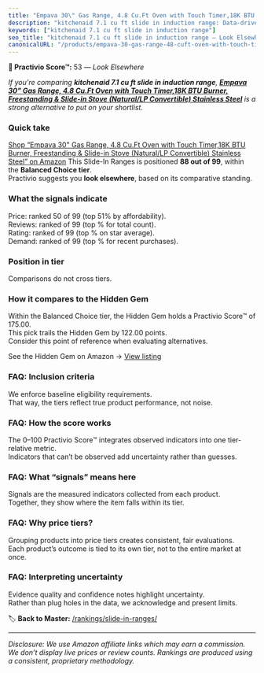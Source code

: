 ```yaml
---
title: "Empava 30\" Gas Range, 4.8 Cu.Ft Oven with Touch Timer,18K BTU Burner, Freestanding & Slide-in Stove (Natural/LP Convertible) Stainless Steel"
description: "kitchenaid 7.1 cu ft slide in induction range: Data-driven ranking using the Practivio Score™. Positioned by quality, value, demand, findability, momentum."
keywords: ["kitchenaid 7.1 cu ft slide in induction range"]
seo_title: "kitchenaid 7.1 cu ft slide in induction range — Look Elsewhere (2025)"
canonicalURL: "/products/empava-30-gas-range-48-cuft-oven-with-touch-timer18k-btu-burner-freestanding-slide-in-stove-naturallp-convertible-stainless-steel-B0F241C64W/"
---
```


**🚫 Practivio Score™:** 53 — _Look Elsewhere_


*If you're comparing **kitchenaid 7.1 cu ft slide in induction range**, **[Empava 30" Gas Range, 4.8 Cu.Ft Oven with Touch Timer,18K BTU Burner, Freestanding & Slide-in Stove (Natural/LP Convertible) Stainless Steel](https://www.amazon.com/dp/B0F241C64W?tag=practivio-20)** is a strong alternative to put on your shortlist.*
### Quick take
[Shop “Empava 30" Gas Range, 4.8 Cu.Ft Oven with Touch Timer,18K BTU Burner, Freestanding & Slide-in Stove (Natural/LP Convertible) Stainless Steel” on Amazon](https://www.amazon.com/dp/B0F241C64W?tag=practivio-20)
This Slide-In Ranges is positioned **88 out of 99**, within the **Balanced Choice tier**.  
Practivio suggests you **look elsewhere**, based on its comparative standing.

### What the signals indicate
Price: ranked 50 of 99 (top 51% by affordability).  
Reviews: ranked  of 99 (top % for total count).  
Rating: ranked  of 99 (top % on star average).  
Demand: ranked  of 99 (top % for recent purchases).

### Position in tier
Comparisons do not cross tiers.

### How it compares to the Hidden Gem
Within the Balanced Choice tier, the Hidden Gem holds a Practivio Score™ of 175.00.  
This pick trails the Hidden Gem by 122.00 points.  
Consider this point of reference when evaluating alternatives.  

See the Hidden Gem on Amazon → [View listing](https://www.amazon.com/dp/B0CMZPPJZY?tag=practivio-20)

### FAQ: Inclusion criteria
We enforce baseline eligibility requirements.  
That way, the tiers reflect true product performance, not noise.

### FAQ: How the score works
The 0–100 Practivio Score™ integrates observed indicators into one tier-relative metric.  
Indicators that can’t be observed add uncertainty rather than guesses.

### FAQ: What “signals” means here
Signals are the measured indicators collected from each product.  
Together, they show where the item falls within its tier.

### FAQ: Why price tiers?
Grouping products into price tiers creates consistent, fair evaluations.  
Each product’s outcome is tied to its own tier, not to the entire market at once.

### FAQ: Interpreting uncertainty
Evidence quality and confidence notes highlight uncertainty.  
Rather than plug holes in the data, we acknowledge and present limits.


🏷️ **Back to Master:** [/rankings/slide-in-ranges/](/rankings/slide-in-ranges/)

---
_Disclosure: We use Amazon affiliate links which may earn a commission. We don’t display live prices or review counts. Rankings are produced using a consistent, proprietary methodology._
